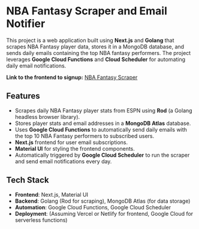 # NBA Fantasy Scraper and Email Notifier

This project is a web application built using **Next.js** and **Golang** that scrapes NBA Fantasy player data, stores it in a MongoDB database, and sends daily emails containing the top NBA fantasy performers. The project leverages **Google Cloud Functions** and **Cloud Scheduler** for automating daily email notifications.

**Link to the frontend to signup:** [NBA Fantasy Scraper](https://fantasy-nba-scraper.vercel.app/)

## Features

- Scrapes daily NBA Fantasy player stats from ESPN using **Rod** (a Golang headless browser library).
- Stores player stats and email addresses in a **MongoDB Atlas** database.
- Uses **Google Cloud Functions** to automatically send daily emails with the top 10 NBA Fantasy performers to subscribed users.
- **Next.js** frontend for user email subscriptions.
- **Material UI** for styling the frontend components.
- Automatically triggered by **Google Cloud Scheduler** to run the scraper and send email notifications every day.

## Tech Stack

- **Frontend**: Next.js, Material UI
- **Backend**: Golang (Rod for scraping), MongoDB Atlas (for data storage)
- **Automation**: Google Cloud Functions, Google Cloud Scheduler
- **Deployment**: (Assuming Vercel or Netlify for frontend, Google Cloud for serverless functions)
